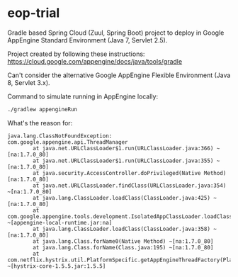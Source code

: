 # eop-trial

Gradle based Spring Cloud (Zuul, Spring Boot) project to deploy in Google AppEngine Standard Environment (Java 7, Servlet 2.5).

Project created by following these instructions: https://cloud.google.com/appengine/docs/java/tools/gradle 

Can't consider the alternative Google AppEngine Flexible Environment (Java 8, Servlet 3.x).

Command to simulate running in AppEngine locally:
```sh
./gradlew appengineRun
```

What's the reason for:
```code
java.lang.ClassNotFoundException: com.google.appengine.api.ThreadManager
        at java.net.URLClassLoader$1.run(URLClassLoader.java:366) ~[na:1.7.0_80]
        at java.net.URLClassLoader$1.run(URLClassLoader.java:355) ~[na:1.7.0_80]
        at java.security.AccessController.doPrivileged(Native Method) [na:1.7.0_80]
        at java.net.URLClassLoader.findClass(URLClassLoader.java:354) ~[na:1.7.0_80]
        at java.lang.ClassLoader.loadClass(ClassLoader.java:425) ~[na:1.7.0_80]
        at com.google.appengine.tools.development.IsolatedAppClassLoader.loadClass(IsolatedAppClassLoader.java:198) ~[appengine-local-runtime.jar:na]
        at java.lang.ClassLoader.loadClass(ClassLoader.java:358) ~[na:1.7.0_80]
        at java.lang.Class.forName0(Native Method) ~[na:1.7.0_80]
        at java.lang.Class.forName(Class.java:195) ~[na:1.7.0_80]
        at com.netflix.hystrix.util.PlatformSpecific.getAppEngineThreadFactory(PlatformSpecific.java:64) ~[hystrix-core-1.5.5.jar:1.5.5]
```

